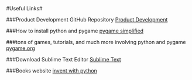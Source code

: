 #Useful Links#

###Product Development GitHub Repository
[Product Development](https://github.com/AdrienAtallah/Product_Development) 

###How to install python and pygame
[pygame simplified](http://webprojects.eecs.qmul.ac.uk/fa303/pgs/install.html)

###tons of games, tutorials, and much more involving python and pygame
[pygame.org](http://www.pygame.org/tags/game)

###Download Sublime Text Editor
[Sublime Text](http://www.sublimetext.com)

###Books website
[invent with python](http://inventwithpython.com/index.html)


